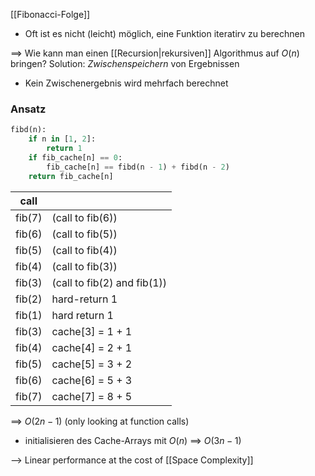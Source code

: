 [[Fibonacci-Folge]]
- Oft ist es nicht (leicht) möglich, eine Funktion iteratirv zu berechnen

==> Wie kann man einen [[Recursion|rekursiven]] Algorithmus auf $O(n)$ bringen?
Solution: _Zwischenspeichern_ von Ergebnissen
- Kein Zwischenergebnis wird mehrfach berechnet

### Ansatz
```python
fibd(n):
	if n in [1, 2]:
		return 1
	if fib_cache[n] == 0:
		fib_cache[n] == fibd(n - 1) + fibd(n - 2)
	return fib_cache[n]
```

| call   |                             |
| ------ | --------------------------- |
| fib(7) | (call to fib(6))            |
| fib(6) | (call to fib(5))            |
| fib(5) | (call to fib(4))            |
| fib(4) | (call to fib(3))            |
| fib(3) | (call to fib(2) and fib(1)) |
| fib(2) | hard-return 1               |
| fib(1) | hard return 1               |
| fib(3) | cache\[3] = 1 + 1           |
| fib(4) | cache\[4] = 2 + 1           |
| fib(5) | cache\[5] = 3 + 2           |
| fib(6) | cache\[6] = 5 + 3           |
| fib(7) | cache\[7] = 8 + 5           |
==> $O(2n - 1)$ (only looking at function calls)
+ initialisieren des Cache-Arrays mit $O(n)$
==> $O(3n - 1)$ 

--> Linear performance at the cost of [[Space Complexity]]


